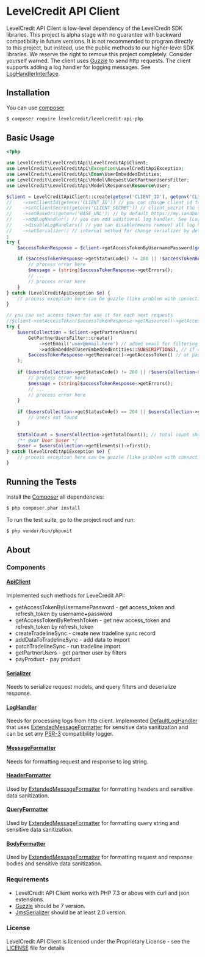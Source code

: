 # LevelCredit API Client

LevelCredit API Client is low-level dependency of the LevelCredit SDK libraries. This project is alpha stage with no 
guarantee with backward compatibility in future versions. It is not recommended to program directly to this project, 
but instead, use the public methods to our higher-level SDK libraries. We reserve the right to remove this project 
completely. Consider yourself warned. 
The client uses [Guzzle](https://github.com/guzzle/guzzle) to send http requests.
The client supports adding a log handler for logging messages. See [LogHandlerInterface](https://github.com/levelcredit/levelcredit-api-php/blob/master/src/Logging/LogHandlerInterface.php).   

## Installation

You can use [composer](https://getcomposer.org) 

```bash
$ composer require levelcredit/levelcredit-api-php
```

## Basic Usage

```php
<?php

use LevelCredit\LevelCreditApi\LevelCreditApiClient;
use LevelCredit\LevelCreditApi\Exception\LevelCreditApiException;
use LevelCredit\LevelCreditApi\Enum\UserEmbeddedEntities;
use LevelCredit\LevelCreditApi\Model\Request\GetPartnerUsersFilter;
use LevelCredit\LevelCreditApi\Model\Response\Resource\User;

$client = LevelCreditApiClient::create(getenv('CLIENT_ID'), getenv('CLIENT_SECRET'))// client_id and client_secret are optional
//    ->setClientId(getenv('CLIENT_ID')) // you can change client_id for each request if needed
//    ->setClientSecret(getenv('CLIENT_SECRET')) // client_secret the same
//    ->setBaseUri(getenv('BASE_URL')) // by default https://my.sandbox2.renttrack.com
//    ->addLogHandler() // you can add additional log handler. See [LogHandler Component] for more details
//    ->disableLogHandlers() // you can disable(means remove) all log handlers if needed 
//    ->setSerializer() // internal method for change serializer by default will use JSON format
;
try {
    $accessTokenResponse = $client->getAccessTokenByUsernamePassword(getenv('USERNAME'), getenv('PASSWORD'));

    if ($accessTokenResponse->getStatusCode() != 200 || !$accessTokenResponse->getErrors()->isEmpty()) {
        // process error here
        $message = (string)$accessTokenResponse->getErrors();
        // ...
        // process error here
    } 
} catch (LevelCreditApiException $e) {
    // process exception here can be guzzle (like problem with connection or certificate), logic or serialization errors
}

// you can set access token for use it for each next requests
//$client->setAccessToken($accessTokenResponse->getResource()->getAccessToken());
try {
    $usersCollection = $client->getPartnerUsers(
        GetPartnerUsersFilter::create()
            ->setEmail('user@email.here') // added email for filtering
            ->addEmbedded(UserEmbeddedEntities::SUBSCRIPTIONS), // if we need  embedded additional resource or collection
        $accessTokenResponse->getResource()->getAccessToken() // or pass it here
    );
    
    if ($usersCollection->getStatusCode() != 200 || !$usersCollection->getErrors()->isEmpty()) {
        // process error here
        $message = (string)$accessTokenResponse->getErrors();
        // ...
        // process error here
    } 
    
    if ($usersCollection->getStatusCode() == 204 || $usersCollection->getElements()->isEmpty()) {
        // users not found
    }
    
    $totalCount = $usersCollection->getTotalCount(); // total count show how elements you can get without filters
    /** @var User $user */
    $user = $usersCollection->getElements()->first();
} catch (LevelCreditApiException $e) {
    // process exception here can be guzzle (like problem with connection or certificate), logic or serialization errors
}
```

## Running the Tests

Install the [Composer](http://getcomposer.org/) all dependencies:

```bash
$ php composer.phar install
```

To run the test suite, go to the project root and run:

```bash
$ php vendor/bin/phpunit
```

## About

### Components

#### [ApiClient](https://github.com/levelcredit/levelcredit-api-php/blob/master/src/LevelCreditApiClient.php)

Implemented such methods for LeveCredit API:

* getAccessTokenByUsernamePassword - get access_token and refresh_token by username+password
* getAccessTokenByRefreshToken - get new access_token and refresh_token by refresh_token
* createTradelineSync - create new tradeline sync record
* addDataToTradelineSync - add data to import 
* patchTradelineSync - run tradeline import
* getPartnerUsers - get partner user by filters
* payProduct - pay product

#### [Serializer](https://github.com/levelcredit/levelcredit-api-php/blob/master/src/Serializer/SerializerInterface.php)

Needs to serialize request models, and query filters and deserialize response.  

#### [LogHandler](https://github.com/levelcredit/levelcredit-api-php/blob/master/src/Logging/LogHandlerInterface.php)

Needs for processing logs from http client. Implemented [DefaultLogHandler](https://github.com/levelcredit/levelcredit-api-php/blob/master/src/Logging/DefaultLogHandler.php)
that uses [ExtendedMessageFormatter](https://github.com/levelcredit/levelcredit-api-php/blob/master/src/Logging/ExtendedMessageFormatter.php) 
for sensitive data sanitization and can be set any [PSR-3](https://github.com/php-fig/fig-standards/blob/master/accepted/PSR-3-logger-interface.md) 
compatibility logger.

#### [MessageFormatter](https://github.com/levelcredit/levelcredit-api-php/blob/master/src/Logging/MessageFormatterInterface.php)

Needs for formatting request and response to log string.

#### [HeaderFormatter](https://github.com/levelcredit/levelcredit-api-php/blob/master/src/Logging/HeaderFormatterInterface.php)

Used by [ExtendedMessageFormatter](https://github.com/levelcredit/levelcredit-api-php/blob/master/src/Logging/ExtendedMessageFormatter.php) 
for formatting headers and sensitive data sanitization. 

#### [QueryFormatter](https://github.com/levelcredit/levelcredit-api-php/blob/master/src/Logging/QueryFormatterInterface.php)

Used by [ExtendedMessageFormatter](https://github.com/levelcredit/levelcredit-api-php/blob/master/src/Logging/ExtendedMessageFormatter.php)
for formatting query string and sensitive data sanitization.

#### [BodyFormatter](https://github.com/levelcredit/levelcredit-api-php/blob/master/src/Logging/BodyFormatterInterface.php)

Used by [ExtendedMessageFormatter](https://github.com/levelcredit/levelcredit-api-php/blob/master/src/Logging/ExtendedMessageFormatter.php)
for formatting request and response bodies and sensitive data sanitization.

### Requirements

- LevelCredit API Client works with PHP 7.3 or above with curl and json extensions.
- [Guzzle](https://github.com/guzzle/guzzle) should be 7 version. 
- [JmsSerializer](https://github.com/schmittjoh/serializer) should be at least 2.0 version.

### License

LevelCredit API Client is licensed under the Proprietary License - see the [LICENSE](LICENSE) file for details
